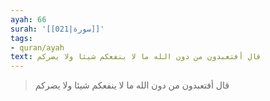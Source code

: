 ```yaml
---
ayah: 66
surah: '[[021|سورة]]'
tags:
- quran/ayah
text: قال أفتعبدون من دون الله ما لا ينفعكم شيئا ولا يضركم
---
```

> قال أفتعبدون من دون الله ما لا ينفعكم شيئا ولا يضركم
